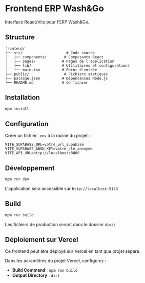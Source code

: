 # Frontend ERP Wash&Go

Interface React/Vite pour l'ERP Wash&Go.

## Structure

```
frontend/
├── src/                    # Code source
│   ├── components/        # Composants React
│   ├── pages/            # Pages de l'application
│   ├── lib/              # Utilitaires et configurations
│   └── main.tsx          # Point d'entrée
├── public/                # Fichiers statiques
├── package.json          # Dépendances Node.js
└── README.md             # Ce fichier
```

## Installation

```bash
npm install
```

## Configuration

Créer un fichier `.env` à la racine du projet :
```
VITE_SUPABASE_URL=votre_url_supabase
VITE_SUPABASE_ANON_KEY=votre_clé_anonyme
VITE_API_URL=http://localhost:8000
```

## Développement

```bash
npm run dev
```

L'application sera accessible sur `http://localhost:5173`

## Build

```bash
npm run build
```

Les fichiers de production seront dans le dossier `dist/`

## Déploiement sur Vercel

Ce frontend peut être déployé sur Vercel en tant que projet séparé.

Dans les paramètres du projet Vercel, configurez :
- **Build Command** : `npm run build`
- **Output Directory** : `dist`
